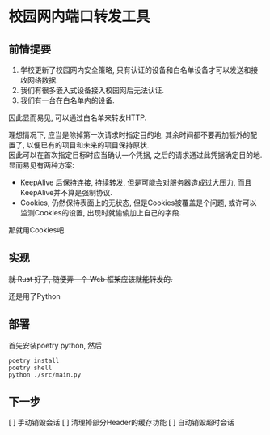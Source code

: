 # 校园网内端口转发工具

## 前情提要
1. 学校更新了校园网内安全策略, 只有认证的设备和白名单设备才可以发送和接收网络数据. 
2. 我们有很多嵌入式设备接入校园网后无法认证. 
3. 我们有一台在白名单内的设备. 

因此显而易见, 可以通过白名单来转发HTTP. 

理想情况下, 应当是除掉第一次请求时指定目的地, 其余时间都不要再加额外的配置了, 以便已有的项目和未来的项目保持原状.  
因此可以在首次指定目标时应当确认一个凭据, 之后的请求通过此凭据确定目的地. 显而易见有两种方案: 
- KeepAlive 后保持连接, 持续转发, 但是可能会对服务器造成过大压力, 而且KeepAlive并不算是强制协议. 
- Cookies, 仍然保持表面上的无状态, 但是Cookies被覆盖是个问题, 或许可以监测Cookies的设置, 出现时就偷偷加上自己的字段. 

那就用Cookies吧. 

## 实现
<del>就 Rust 好了, 随便弄一个 Web 框架应该就能转发的. </del>

还是用了Python

## 部署
首先安装poetry python, 然后
```shell
poetry install
poetry shell
python ./src/main.py
```

## 下一步
[ ] 手动销毁会话
[ ] 清理掉部分Header的缓存功能
[ ] 自动销毁超时会话